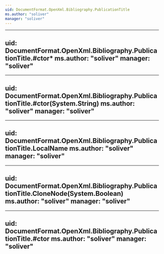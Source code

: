 ```yaml
---
uid: DocumentFormat.OpenXml.Bibliography.PublicationTitle
ms.author: "soliver"
manager: "soliver"
---
```


---
uid: DocumentFormat.OpenXml.Bibliography.PublicationTitle.#ctor*
ms.author: "soliver"
manager: "soliver"
---

---
uid: DocumentFormat.OpenXml.Bibliography.PublicationTitle.#ctor(System.String)
ms.author: "soliver"
manager: "soliver"
---

---
uid: DocumentFormat.OpenXml.Bibliography.PublicationTitle.LocalName
ms.author: "soliver"
manager: "soliver"
---

---
uid: DocumentFormat.OpenXml.Bibliography.PublicationTitle.CloneNode(System.Boolean)
ms.author: "soliver"
manager: "soliver"
---

---
uid: DocumentFormat.OpenXml.Bibliography.PublicationTitle.#ctor
ms.author: "soliver"
manager: "soliver"
---
